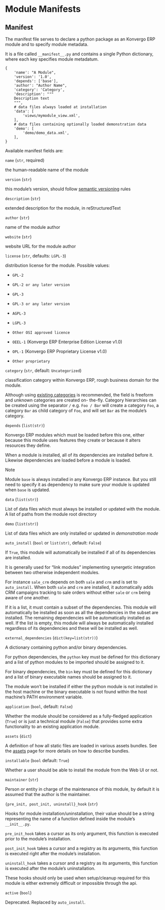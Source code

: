 # Module Manifests

## Manifest

The manifest file serves to declare a python package as an Konvergo ERP module and to
specify module metadata.

It is a file called `__manifest__.py` and contains a single Python dictionary,
where each key specifies module metadatum.

    
    
    {
        'name': "A Module",
        'version': '1.0',
        'depends': ['base'],
        'author': "Author Name",
        'category': 'Category',
        'description': """
        Description text
        """,
        # data files always loaded at installation
        'data': [
            'views/mymodule_view.xml',
        ],
        # data files containing optionally loaded demonstration data
        'demo': [
            'demo/demo_data.xml',
        ],
    }
    

Available manifest fields are:

`name` (`str`, required)

    

the human-readable name of the module

`version` (`str`)

    

this module’s version, should follow [semantic versioning](https://semver.org)
rules

`description` (`str`)

    

extended description for the module, in reStructuredText

`author` (`str`)

    

name of the module author

`website` (`str`)

    

website URL for the module author

`license` (`str`, defaults: `LGPL-3`)

    

distribution license for the module. Possible values:

  * `GPL-2`

  * `GPL-2 or any later version`

  * `GPL-3`

  * `GPL-3 or any later version`

  * `AGPL-3`

  * `LGPL-3`

  * `Other OSI approved licence`

  * `OEEL-1` (Konvergo ERP Enterprise Edition License v1.0)

  * `OPL-1` (Konvergo ERP Proprietary License v1.0)

  * `Other proprietary`

`category` (`str`, default: `Uncategorized`)

    

classification category within Konvergo ERP, rough business domain for the module.

Although using [existing
categories](https://github.com/odoo/odoo/blob/16.0/odoo/addons/base/data/ir_module_category_data.xml)
is recommended, the field is freeform and unknown categories are created on-
the-fly. Category hierarchies can be created using the separator `/` e.g. `Foo
/ Bar` will create a category `Foo`, a category `Bar` as child category of
`Foo`, and will set `Bar` as the module’s category.

`depends` (`list(str)`)

    

Konvergo ERP modules which must be loaded before this one, either because this module
uses features they create or because it alters resources they define.

When a module is installed, all of its dependencies are installed before it.
Likewise dependencies are loaded before a module is loaded.

<div class="alert alert-primary">
<p class="alert-title">
Note</p><p>Module <code>base</code> is always installed in any Konvergo ERP instance.
But you still need to specify it as dependency to make sure your module is updated when <code>base</code> is updated.</p>
</div>

`data` (`list(str)`)

    

List of data files which must always be installed or updated with the module.
A list of paths from the module root directory

`demo` (`list(str)`)

    

List of data files which are only installed or updated in _demonstration mode_

`auto_install` (`bool` or `list(str)`, default: `False`)

    

If `True`, this module will automatically be installed if all of its
dependencies are installed.

It is generally used for “link modules” implementing synergetic integration
between two otherwise independent modules.

For instance `sale_crm` depends on both `sale` and `crm` and is set to
`auto_install`. When both `sale` and `crm` are installed, it automatically
adds CRM campaigns tracking to sale orders without either `sale` or `crm`
being aware of one another.

If it is a list, it must contain a subset of the dependencies. This module
will automatically be installed as soon as all the dependencies in the subset
are installed. The remaining dependencies will be automatically installed as
well. If the list is empty, this module will always be automatically installed
regardless of its dependencies and these will be installed as well.

`external_dependencies` (`dict(key=list(str))`)

    

A dictionary containing python and/or binary dependencies.

For python dependencies, the `python` key must be defined for this dictionary
and a list of python modules to be imported should be assigned to it.

For binary dependencies, the `bin` key must be defined for this dictionary and
a list of binary executable names should be assigned to it.

The module won’t be installed if either the python module is not installed in
the host machine or the binary executable is not found within the host
machine’s PATH environment variable.

`application` (`bool`, default: `False`)

    

Whether the module should be considered as a fully-fledged application
(`True`) or is just a technical module (`False`) that provides some extra
functionality to an existing application module.

`assets` (`dict`)

    

A definition of how all static files are loaded in various assets bundles. See
the [assets](../frontend/assets#reference-assets) page for more details
on how to describe bundles.

`installable` (`bool` default: `True`)

    

Whether a user should be able to install the module from the Web UI or not.

`maintainer` (`str`)

    

Person or entity in charge of the maintenance of this module, by default it is
assumed that the author is the maintainer.

`{pre_init, post_init, uninstall}_hook` (`str`)

    

Hooks for module installation/uninstallation, their value should be a string
representing the name of a function defined inside the module’s `__init__.py`.

`pre_init_hook` takes a cursor as its only argument, this function is executed
prior to the module’s installation.

`post_init_hook` takes a cursor and a registry as its arguments, this function
is executed right after the module’s installation.

`uninstall_hook` takes a cursor and a registry as its arguments, this function
is executed after the module’s uninstallation.

These hooks should only be used when setup/cleanup required for this module is
either extremely difficult or impossible through the api.

`active` (`bool`)

    

Deprecated. Replaced by `auto_install`.

